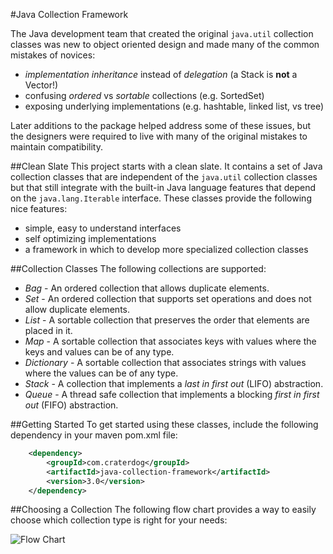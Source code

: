 #Java Collection Framework

The Java development team that created the original `java.util` collection classes was new to object
oriented design and made many of the common mistakes of novices:
 * *implementation inheritance* instead of *delegation* (a Stack is **not** a Vector!)
 * confusing *ordered* vs *sortable* collections (e.g. SortedSet)
 * exposing underlying implementations (e.g. hashtable, linked list, vs tree)

Later additions to the package helped address some of these issues, but the designers were required
to live with many of the original mistakes to maintain compatibility.

##Clean Slate
This project starts with a clean slate. It contains a set of Java collection classes that are independent
of the `java.util` collection classes but that still integrate with the built-in Java language features
that depend on the `java.lang.Iterable` interface. These classes provide the following nice features:
 * simple, easy to understand interfaces
 * self optimizing implementations
 * a framework in which to develop more specialized collection classes

##Collection Classes
The following collections are supported:
 * *Bag* - An ordered collection that allows duplicate elements.
 * *Set* - An ordered collection that supports set operations and does not allow duplicate elements.
 * *List* - A sortable collection that preserves the order that elements are placed in it.
 * *Map* - A sortable collection that associates keys with values where the keys and values can be of
any type.
 * *Dictionary* - A sortable collection that associates strings with values where the values can be of
any type.
 * *Stack* - A collection that implements a *last in first out* (LIFO) abstraction.
 * *Queue* - A thread safe collection that implements a blocking *first in first out* (FIFO) abstraction.

##Getting Started
To get started using these classes, include the following dependency in your maven pom.xml file:

```xml
    <dependency>
        <groupId>com.craterdog</groupId>
        <artifactId>java-collection-framework</artifactId>
        <version>3.0</version>
    </dependency>
```

##Choosing a Collection
The following flow chart provides a way to easily choose which collection type is right for your
needs:

![Flow Chart](https://github.com/craterdog/java-collection-framework/blob/master/docs/images/FlowChart.png)
